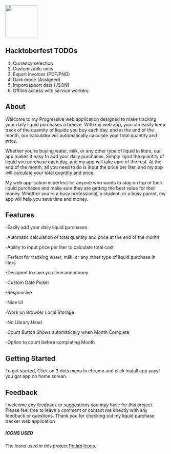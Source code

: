   <img src="https://i.ibb.co/85XNCzk/logo-blue-png.png" height="100px" width="auto"/>


## Hacktoberfest TODOs
1. Currency selection
2. Customizable units
3. Export invoices (PDF/PNG)
4. Dark mode (Assigned)
5. Import/export data (JSON)
6. Offline access with service workers


## About

Welcome to my Progressive web application designed to make tracking your daily liquid purchases a breeze. With my web app, you can easily keep track of the quantity of liquids you buy each day, and at the end of the month, our calculator will automatically calculate your total quantity and price.

Whether you're buying water, milk, or any other type of liquid in liters, our app makes it easy to add your daily purchases. Simply input the quantity of liquid you purchase each day, and my app will take care of the rest. At the end of the month, all you need to do is input the price per liter, and my app will calculate your total quantity and price.

My web application is perfect for anyone who wants to stay on top of their liquid purchases and make sure they are getting the best value for their money. Whether you're a busy professional, a student, or a busy parent, my app will help you save time and money.

## Features

-Easily add your daily liquid purchases

-Automatic calculation of total quantity and price at the end of the month

-Ability to input price per liter to calculate total cost

-Perfect for tracking water, milk, or any other type of liquid purchase in liters

-Designed to save you time and money

-Custom Date Picker

-Responsive

-Nice UI

-Work on Browser Local Storage

-No Library Used

-Count Button Shows automatically when Month Complete

-Option to count before completing Month

## Getting Started

To get started, Click on 3 dots menu in chrome and click install app
yayy! you got app on home screan.

## Feedback

I welcome any feedback or suggestions you may have for this project. Please feel free to leave a comment or contact me directly with any feedback or questions.
Thank you for checking out my liquid purchase tracker web application

##### ICONS USED

The icons used in this project [Potlab Icons](https://www.potlabicons.com/).
